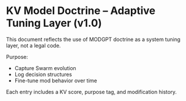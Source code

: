 # KV Model Doctrine – Adaptive Tuning Layer (v1.0)

This document reflects the use of MODGPT doctrine as a system tuning layer, not a legal code.

Purpose:
- Capture Swarm evolution
- Log decision structures
- Fine-tune mod behavior over time

Each entry includes a KV score, purpose tag, and modification history.